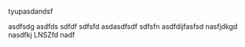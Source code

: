 tyupasdandsf

asdfsdg
asdfds
sdfdf
sdfsfd
asdasdfsdf
sdfsfn
asdfdijfasfsd
nasfjdkgd
nasdfkj
LNSZfd
nadf
